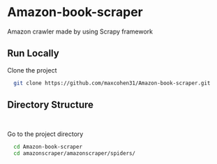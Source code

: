 # Amazon-book-scraper
Amazon crawler made by using Scrapy framework

## Run Locally
Clone the project

```bash
  git clone https://github.com/maxcohen31/Amazon-book-scraper.git
```
## Directory Structure
```bash
  
```

Go to the project directory

```bash
  cd Amazon-book-scraper
  cd amazonscraper/amazonscraper/spiders/
```
